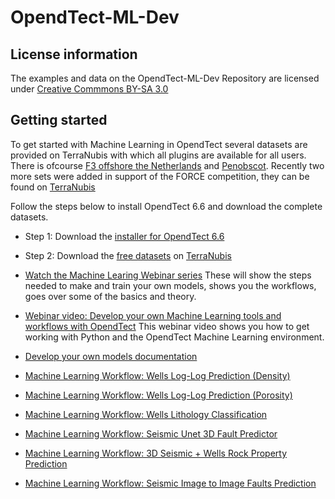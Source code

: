 # OpendTect-ML-Dev

## License information

The examples and data on the OpendTect-ML-Dev Repository are licensed under [Creative Commmons BY-SA 3.0](https://creativecommons.org/licenses/by-sa/3.0/)

## Getting started

To get started with Machine Learning in OpendTect several datasets are provided on TerraNubis with which all plugins are available for all users.
There is ofcourse [F3 offshore the Netherlands](https://terranubis.com/datainfo/F3-Demo-2020) and [Penobscot](https://terranubis.com/datainfo/Penobscot).
Recently two more sets were added in support of the FORCE competition, they can be found on [TerraNubis](https://terranubis.com/)

Follow the steps below to install OpendTect 6.6 and download the complete datasets.

- Step 1: Download the [installer for OpendTect 6.6](https://dgbes.com/index.php/download)
- Step 2: Download the [free datasets](https://terranubis.com/datalist/free) on [TerraNubis](https://terranubis.com/)

- [Watch the Machine Learing Webinar series](https://videos.opendtect.org/#machinelearningwebinars)
	These will show the steps needed to make and train your own models, shows you the workflows, goes over some of the basics and theory.
- [Webinar video: Develop your own Machine Learning tools and workflows with OpendTect](https://videos.opendtect.org/?id=134)
	This webinar video shows you how to get working with Python and the OpendTect Machine Learning environment.
- [Develop your own models documentation](https://doc.opendtect.org/6.6.0/doc/ML_devmodels/Default.htm)
- [Machine Learning Workflow: Wells Log-Log Prediction (Density)](https://static.dgbes.com/images/PDF/1_ML_Wells_Log_Log_Prediction(Density).pdf)
- [Machine Learning Workflow: Wells Log-Log Prediction (Porosity)](https://static.dgbes.com/images/PDF/1_ML_Wells_Log_Log_Prediction(Porosity).pdf)
- [Machine Learning Workflow: Wells Lithology Classification](https://static.dgbes.com/images/PDF/3_ML_Seismic_bodies_Supervised3D.pdf)
- [Machine Learning Workflow: Seismic Unet 3D Fault Predictor](https://static.dgbes.com/images/PDF/4_ML_Seismic_Unet3DFaultPredictor.pdf)
- [Machine Learning Workflow: 3D Seismic + Wells Rock Property Prediction](https://static.dgbes.com/images/PDF/5_ML_3D_SeismicWells_RockPropertyPrediction.pdf)
- [Machine Learning Workflow: Seismic Image to Image Faults Prediction](https://static.dgbes.com/images/PDF/6_ML_Seismic_Image_to_Image_Faults_Prediction.pdf)

